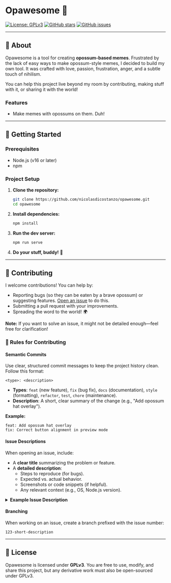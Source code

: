 # Opawesome 🎨

[![License: GPLv3](https://img.shields.io/badge/License-GPLv3-blue.svg)](https://www.gnu.org/licenses/gpl-3.0)
[![GitHub stars](https://img.shields.io/github/stars/nicolasdicostanzo/opawesome)](https://github.com/nicolasdicostanzo/opawesome/stargazers)
[![GitHub issues](https://img.shields.io/github/issues/nicolasdicostanzo/opawesome)](https://github.com/nicolasdicostanzo/opawesome/issues)

---

## 📌 About
Opawesome is a tool for creating **opossum-based memes**. Frustrated by the lack of easy ways to make opossum-style memes, I decided to build my own tool. It was crafted with love, passion, frustration, anger, and a subtle touch of nihilism.

You can help this project live beyond my room by contributing, making stuff with it, or sharing it with the world!

### **Features**
- Make memes with opossums on them. Duh!

---

## 🚀 Getting Started

### **Prerequisites**
- Node.js (v16 or later)
- npm

### **Project Setup**
1. **Clone the repository:**
   ```bash
   git clone https://github.com/nicolasdicostanzo/opawesome.git
   cd opawesome
   ```

2. **Install dependencies:**
   ```bash
   npm install
   ```

3. **Run the dev server:**
   ```bash
   npm run serve
   ```

4. **Do your stuff, buddy!** 💪

---

## 🤝 Contributing
I welcome contributions! You can help by:
- Reporting bugs (so they can be eaten by a brave opossum) or suggesting features. [Open an issue](https://github.com/nicolasdicostanzo/opawesome/issues) to do this.
- Submitting a pull request with your improvements.
- Spreading the word to the world! 🌍

**Note:** If you want to solve an issue, it might not be detailed enough—feel free for clarification!

### **📝 Rules for Contributing**
#### **Semantic Commits**
Use clear, structured commit messages to keep the project history clean. Follow this format:
```
<type>: <description>
```
- **Types**: `feat` (new feature), `fix` (bug fix), `docs` (documentation), `style` (formatting), `refactor`, `test`, `chore` (maintenance).
- **Description**: A short, clear summary of the change (e.g., "Add opossum hat overlay").

**Example:**
```
feat: Add opossum hat overlay
fix: Correct button alignment in preview mode
```

#### **Issue Descriptions**
When opening an issue, include:
- A **clear title** summarizing the problem or feature.
- A **detailed description**:
  - Steps to reproduce (for bugs).
  - Expected vs. actual behavior.
  - Screenshots or code snippets (if helpful).
  - Any relevant context (e.g., OS, Node.js version).

<details>
<summary><b>Example Issue Description</b></summary>

```markdown
### Bug: Opossum image not loading in Firefox
**Steps to reproduce**:
1. Open Opawesome in Firefox.
2. Try to upload an opossum image.
**Expected**: Image loads and displays.
**Actual**: Image fails to load, console shows "Error: Invalid image format."
**Screenshots**: [Attach screenshot]
```
</details>

#### **Branching**
When working on an issue, create a branch prefixed with the issue number:
```
123-short-description
```

---

## 📜 License
Opawesome is licensed under **GPLv3**.
You are free to use, modify, and share this project, but any derivative work must also be open-sourced under GPLv3.
